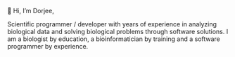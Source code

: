 👋 Hi, I’m Dorjee,

Scientific programmer / developer with years of experience in analyzing biological data and solving biological problems through software solutions. 
I am a biologist by education, a bioinformatician by training and a software programmer by experience.
